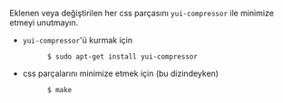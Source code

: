 Eklenen veya değiştirilen her css parçasını `yui-compressor` ile minimize
etmeyi unutmayın.

- `yui-compressor`'ü kurmak için

            $ sudo apt-get install yui-compressor

- css parçalarını minimize etmek için (bu dizindeyken)

            $ make
